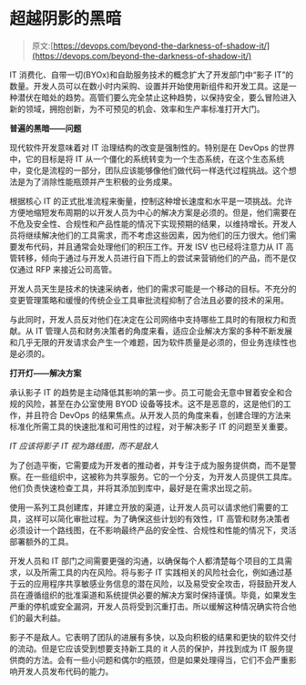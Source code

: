 # 超越阴影的黑暗

> 原文:[https://devops.com/beyond-the-darkness-of-shadow-it/](https://devops.com/beyond-the-darkness-of-shadow-it/)

IT 消费化、自带一切(BYOx)和自助服务技术的概念扩大了开发部门中“影子 IT”的数量。开发人员可以在数小时内采购、设置并开始使用新组件和开发工具。这是一种潜伏在暗处的趋势。高管们要么完全禁止这种趋势，以保持安全，要么冒险进入新的领域，拥抱创新，为不可预见的机会、效率和生产率标准打开大门。

**普遍的黑暗——问题**

现代软件开发意味着对 IT 治理结构的改变是强制性的。特别是在 DevOps 的世界中，它的目标是将 IT 从一个僵化的系统转变为一个生态系统，在这个生态系统中，变化是流程的一部分，团队应该能够像他们做代码一样迭代过程挑战。这个想法是为了消除性能瓶颈并产生积极的业务成果。

根据核心 IT 的正式批准流程来衡量，控制这种增长速度和水平是一项挑战。允许方便地缩短发布周期的以开发人员为中心的解决方案是必须的。但是，他们需要在不危及安全性、合规性和产品性能的情况下实现预期的结果，以维持增长。开发人员将继续解决他们的工具需求，而不考虑这些因素，因为他们的压力很大。他们需要发布代码，并且通常会处理他们的积压工作。开发 ISV 也已经将注意力从 IT 高管转移，倾向于通过与开发人员进行自下而上的尝试来营销他们的产品，而不是仅仅通过 RFP 来接近公司高管。

开发人员天生是技术的快速采纳者，他们的需求可能是一个移动的目标。不充分的变更管理策略和缓慢的传统企业工具审批流程抑制了合法且必要的技术的采用。

与此同时，开发人员反对他们在决定在公司网络中支持哪些工具时的有限权力和贡献。从 IT 管理人员和财务决策者的角度来看，适应企业解决方案的多种不断发展和几乎无限的开发请求会产生一个难题，因为软件质量是必须的，但业务连续性也是必须的。

**打开灯——解决方案**

承认影子 IT 的趋势是主动降低其影响的第一步。员工可能会无意中冒着安全和合规的风险，甚至在办公室使用 BYOD 设备等技术。这不是恶意的，这是他们的工作，并且符合 DevOps 的结果焦点。从开发人员的角度来看，创建合理的方法来标准化所需工具的快速批准和可用性的过程，对于解决影子 IT 的问题至关重要。

*IT 应该将影子 IT 视为路线图，而不是敌人*

为了创造平衡，它需要成为开发者的推动者，并专注于成为服务提供商，而不是警察。在一些组织中，这被称为共享服务。它的一个分支，为开发人员提供工具库。他们负责快速检查工具，并将其添加到库中，最好是在需求出现之前。

使用一系列工具创建库，并建立开放的渠道，让开发人员可以请求他们需要的工具，这样可以简化审批过程。为了确保这些计划的有效性，IT 高管和财务决策者必须设计一个路线图，在不影响最终产品的安全性、合规性和性能的情况下，灵活部署额外的工具。

开发人员和 IT 部门之间需要更强的沟通，以确保每个人都清楚每个项目的工具需求，以及所需工具的内在风险。将与影子 IT 实践相关的风险社会化，例如通过基于云的应用程序共享敏感业务信息的潜在风险，以及易受安全攻击，将鼓励开发人员在遵循组织的批准渠道和系统提供必要的解决方案时保持谨慎。毕竟，如果发生严重的停机或安全漏洞，开发人员将受到沉重打击。所以缓解这种情况确实符合他们的最大利益。

影子不是敌人。它表明了团队的进展有多快，以及向积极的结果和更快的软件交付的流动。但是它应该受到想要支持新工具的 it 人员的保护，并找到成为 IT 服务提供商的方法。会有一些小问题和偶尔的瓶颈，但是如果处理得当，它们不会严重影响开发人员发布代码的能力。
